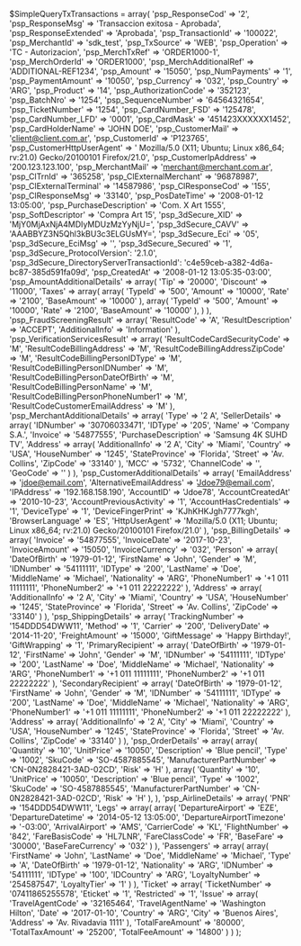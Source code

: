 $SimpleQueryTxTransactions = array(
    'psp_ResponseCod' => '2',
    'psp_ResponseMsg' => 'Transaccion exitosa - Aprobada',
    'psp_ResponseExtended' => 'Aprobada',
    'psp_TransactionId' => '100022',
    'psp_MerchantId' => 'sdk_test',
    'psp_TxSource' => 'WEB',
    'psp_Operation' => 'TC - Autorizacion',
    'psp_MerchTxRef' => 'ORDER1000-1',
    'psp_MerchOrderId' => 'ORDER1000',
    'psp_MerchAdditionalRef' => 'ADDITIONAL-REF1234',
    'psp_Amount' => '15050',
    'psp_NumPayments' => '1',
    'psp_PaymentAmount' => '10050',
    'psp_Currency' => '032',
    'psp_Country' => 'ARG',
    'psp_Product' => '14',
    'psp_AuthorizationCode' => '352123',
    'psp_BatchNro' => '1254',
    'psp_SequenceNumber' => '64564321654',
    'psp_TicketNumber' => '1254',
    'psp_CardNumber_FSD' => '125478',
    'psp_CardNumber_LFD' => '0001',
    'psp_CardMask' => '451423XXXXXX1452',
    'psp_CardHolderName' => 'JOHN DOE',
    'psp_CustomerMail' => 'client@client.com.ar',
    'psp_CustomerId' => 'P123765',
    'psp_CustomerHttpUserAgent' => ' Mozilla/5.0 (X11; Ubuntu; Linux x86_64; rv:21.0) Gecko/20100101 Firefox/21.0',
    'psp_CustomerIpAddress' => '200.123.123.100',
    'psp_MerchantMail' => 'merchant@merchant.com.ar',
    'psp_ClTrnId' => '365258',
    'psp_ClExternalMerchant' => '96878987',
    'psp_ClExternalTerminal' => '14587986',
    'psp_ClResponseCod' => '155',
    'psp_ClResponseMsg' => '33140',
    'psp_PosDateTime' => '2008-01-12 13:05:00',
    'psp_PurchaseDescription' => 'Com. X Art 1555',
    'psp_SoftDescriptor' => 'Compra Art 15',
    'psp_3dSecure_XID' => 'MjY0MjAxNjA4MDIyMDUzMzYyNjU=',
    'psp_3dSecure_CAVV' => 'AAABBYZ3N5Qhl3kBU3c3ELGUsMY=',
    'psp_3dSecure_Eci' => '05',
    'psp_3dSecure_EciMsg' => '',
    'psp_3dSecure_Secured' => '1',
    'psp_3dSecure_ProtocolVersion': '2.1.0', 
    'psp_3dSecure_DirectoryServerTransactionId': 'c4e59ceb-a382-4d6a-bc87-385d591fa09d',
    'psp_CreatedAt' => '2008-01-12 13:05:35-03:00',
    'psp_AmountAdditionalDetails' => array(
        'Tip' => '20000',
        'Discount' => '11000',
        'Taxes' => array(
            array(
                'TypeId' => '500',
                'Amount' => '10000',
                'Rate' => '2100',
                'BaseAmount' => '10000'
            ),
            array(
                'TypeId' => '500',
                'Amount' => '10000',
                'Rate' => '2100',
                'BaseAmount' => '10000'
            ),
        )
    ),
    'psp_FraudScreeningResult' => array(
        'ResultCode' => 'A',
        'ResultDescription' => 'ACCEPT',
        'AdditionalInfo' => 'Information'
    ),
    'psp_VerificationServicesResult' => array(
        'ResultCodeCardSecurityCode' => 'M',
        'ResultCodeBillingAddress' => 'M',
        'ResultCodeBillingAddressZipCode' => 'M',
        'ResultCodeBillingPersonIDType' => 'M',
        'ResultCodeBillingPersonIDNumber' => 'M',
        'ResultCodeBillingPersonDateOfBirth' => 'M',
        'ResultCodeBillingPersonName' => 'M',
        'ResultCodeBillingPersonPhoneNumber1' => 'M',
        'ResultCodeCustomerEmailAddress' => 'M'
    ),
    'psp_MerchantAdditionalDetails' => array(
        'Type' => '2 A',
        'SellerDetails' => array(
            'IDNumber' => '30706033471',
            'IDType' => '205',
            'Name' => 'Company S.A.',
            'Invoice' => '54877555',
            'PurchaseDescription' => 'Samsung 4K SUHD TV',
            'Address' => array(
                'AdditionalInfo' => '2 A',
                'City' => 'Miami',
                'Country' => 'USA',
                'HouseNumber' => '1245',
                'StateProvince' => 'Florida',
                'Street' => 'Av. Collins',
                'ZipCode' => '33140'
                    ),
            'MCC' => '5732',
            'ChannelCode' => '',
            'GeoCode' => ''
            )
    ),
    'psp_CustomerAdditionalDetails' => array(
        'EmailAddress' => 'jdoe@email.com',
        'AlternativeEmailAddress' => 'Jdoe79@email.com',
        'IPAddress' => '192.168.158.190',
        'AccountID' => 'Jdoe78',
        'AccountCreatedAt' => '2010-10-23',
        'AccountPreviousActivity' => '1',
        'AccountHasCredentials' => '1',
        'DeviceType' => '1',
        'DeviceFingerPrint' => 'KJhKHKJgh7777kgh',
        'BrowserLanguage' => 'ES',
        'HttpUserAgent' => 'Mozilla/5.0 (X11; Ubuntu; Linux x86_64; rv:21.0) Gecko/20100101 Firefox/21.0'
    ),
    'psp_BillingDetails' => array(
        'Invoice' => '54877555',
        'InvoiceDate' => '2017-10-23',
        'InvoiceAmount' => '15050',
        'InvoiceCurrency' => '032',
        'Person' => array(
            'DateOfBirth' => '1979-01-12',
            'FirstName' => 'John',
            'Gender' => 'M',
            'IDNumber' => '54111111',
            'IDType' => '200',
            'LastName' => 'Doe',
            'MiddleName' => 'Michael',
            'Nationality' => 'ARG',
            'PhoneNumber1' => '+1 011 11111111',
            'PhoneNumber2' => '+1 011 22222222'
            ),
        'Address' => array(
            'AdditionalInfo' => '2 A',
            'City' => 'Miami',
            'Country' => 'USA',
            'HouseNumber' => '1245',
            'StateProvince' => 'Florida',
            'Street' => 'Av. Collins',
            'ZipCode' => '33140'
            )
    ),
    'psp_ShippingDetails' => array(
        'TrackingNumber' => '154DDD54DWW11',
        'Method' => '1',
        'Carrier' => '200',
        'DeliveryDate' => '2014-11-20',
        'FreightAmount' => '15000',
        'GiftMessage' => 'Happy Birthday!',
        'GiftWrapping' => '1',
        'PrimaryRecipient' => array(
            'DateOfBirth' => '1979-01-12',
            'FirstName' => 'John',
            'Gender' => 'M',
            'IDNumber' => '54111111',
            'IDType' => '200',
            'LastName' => 'Doe',
            'MiddleName' => 'Michael',
            'Nationality' => 'ARG',
            'PhoneNumber1' => '+1 011 11111111',
            'PhoneNumber2' => '+1 011 22222222'
            ),
        'SecondaryRecipient' => array(
            'DateOfBirth' => '1979-01-12',
            'FirstName' => 'John',
            'Gender' => 'M',
            'IDNumber' => '54111111',
            'IDType' => '200',
            'LastName' => 'Doe',
            'MiddleName' => 'Michael',
            'Nationality' => 'ARG',
            'PhoneNumber1' => '+1 011 11111111',
            'PhoneNumber2' => '+1 011 22222222'
            ),
        'Address' => array(
            'AdditionalInfo' => '2 A',
            'City' => 'Miami',
            'Country' => 'USA',
            'HouseNumber' => '1245',
            'StateProvince' => 'Florida',
            'Street' => 'Av. Collins',
            'ZipCode' => '33140'
            )
    ),
    'psp_OrderDetails' => array(
        array(
            'Quantity' => '10',
            'UnitPrice' => '10050',
            'Description' => 'Blue pencil',
            'Type' => '1002',
            'SkuCode' => 'SO-4587885545',
            'ManufacturerPartNumber' => 'CN-0N2828421-3AD-02CD',
            'Risk' => 'H'
        ),
        array(
            'Quantity' => '10',
            'UnitPrice' => '10050',
            'Description' => 'Blue pencil',
            'Type' => '1002',
            'SkuCode' => 'SO-4587885545',
            'ManufacturerPartNumber' => 'CN-0N2828421-3AD-02CD',
            'Risk' => 'H'
        ),
    ),
    'psp_AirlineDetails' => array(
        'PNR' => '154DDD54DWW11',
        'Legs' => array(
            array(
                'DepartureAirport' => 'EZE',
                'DepartureDatetime' => '2014-05-12 13:05:00',
                'DepartureAirportTimezone' => '-03:00',
                'ArrivalAirport' => 'AMS',
                'CarrierCode' => 'KL',
                'FlightNumber' => '842',
                'FareBasisCode' => 'HL7LNR',
                'FareClassCode' => 'FR',
                'BaseFare' => '30000',
                'BaseFareCurrency' => '032'
            )
        ),
        'Passengers' => array(
            array(
                'FirstName' => 'John',
                'LastName' => 'Doe',
                'MiddleName' => 'Michael',
                'Type' => 'A',
                'DateOfBirth' => '1979-01-12',
                'Nationality' => 'ARG',
                'IDNumber' => '54111111',
                'IDType' => '100',
                'IDCountry' => 'ARG',
                'LoyaltyNumber' => '254587547',
                'LoyaltyTier' => '1'
            )
        ),
        'Ticket' => array(
            'TicketNumber' => '07411865255578',
            'Eticket' => '1',
            'Restricted' => '1',
            'Issue' => array(
                'TravelAgentCode' => '32165464',
                'TravelAgentName' => 'Washington Hilton',
                'Date' => '2017-01-10',
                'Country' => 'ARG',
                'City' => 'Buenos Aires',
                'Address' => 'Av. Rivadavia 1111'
                    ),
            'TotalFareAmount' => '80000',
            'TotalTaxAmount' => '25200',
            'TotalFeeAmount' => '14800'
            )
    )
);